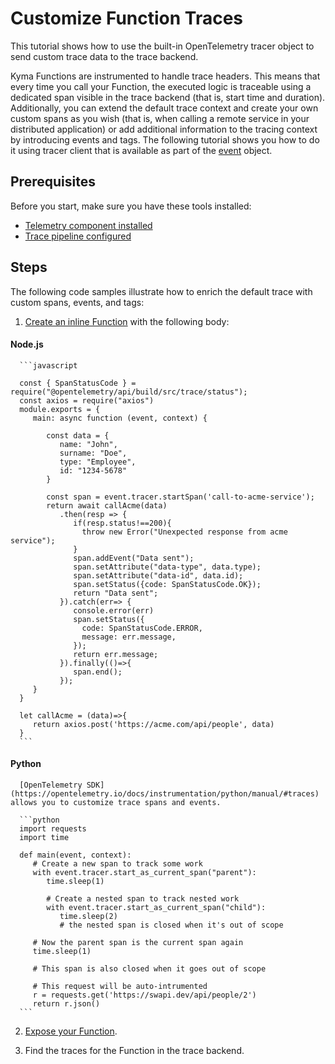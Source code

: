 # Customize Function Traces

This tutorial shows how to use the built-in OpenTelemetry tracer object to send custom trace data to the trace backend.

Kyma Functions are instrumented to handle trace headers. This means that every time you call your Function, the executed logic is traceable using a dedicated span visible in the trace backend (that is, start time and duration).
Additionally, you can extend the default trace context and create your own custom spans as you wish (that is, when calling a remote service in your distributed application) or add additional information to the tracing context by introducing events and tags. The following tutorial shows you how to do it using tracer client that is available as part of the [event](../technical-reference/07-70-function-specification.md#event-object) object.

## Prerequisites

Before you start, make sure you have these tools installed:

- [Telemetry component installed](https://kyma-project.io/docs/kyma/latest/04-operation-guides/operations/02-install-kyma/#install-specific-components)
- [Trace pipeline configured](https://github.com/kyma-project/telemetry-manager/blob/main/docs/user/03-traces.md#setting-up-a-tracepipeline)

## Steps

The following code samples illustrate how to enrich the default trace with custom spans, events, and tags:

1. [Create an inline Function](01-10-create-inline-function.md) with the following body:

<!-- tabs:start -->

#### **Node.js**

      ```javascript

      const { SpanStatusCode } = require("@opentelemetry/api/build/src/trace/status");
      const axios = require("axios")
      module.exports = {
         main: async function (event, context) {

            const data = {
               name: "John",
               surname: "Doe",
               type: "Employee",
               id: "1234-5678"
            }

            const span = event.tracer.startSpan('call-to-acme-service');
            return await callAcme(data)
               .then(resp => {
                  if(resp.status!==200){
                    throw new Error("Unexpected response from acme service");
                  }
                  span.addEvent("Data sent");
                  span.setAttribute("data-type", data.type);
                  span.setAttribute("data-id", data.id);
                  span.setStatus({code: SpanStatusCode.OK});
                  return "Data sent";
               }).catch(err=> {
                  console.error(err)
                  span.setStatus({
                    code: SpanStatusCode.ERROR,
                    message: err.message,
                  });
                  return err.message;
               }).finally(()=>{
                  span.end();
               });
         }
      }

      let callAcme = (data)=>{
         return axios.post('https://acme.com/api/people', data)
      }
      ```

#### **Python**

      [OpenTelemetry SDK](https://opentelemetry.io/docs/instrumentation/python/manual/#traces) allows you to customize trace spans and events.

      ```python
      import requests
      import time

      def main(event, context):
         # Create a new span to track some work
         with event.tracer.start_as_current_span("parent"):
            time.sleep(1)

            # Create a nested span to track nested work
            with event.tracer.start_as_current_span("child"):
               time.sleep(2)
               # the nested span is closed when it's out of scope

         # Now the parent span is the current span again
         time.sleep(1)

         # This span is also closed when it goes out of scope

         # This request will be auto-intrumented
         r = requests.get('https://swapi.dev/api/people/2')
         return r.json()
      ```

<!-- tabs:end -->

2. [Expose your Function](01-20-expose-function.md).

3. Find the traces for the Function in the trace backend.
